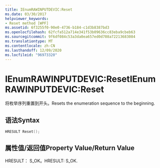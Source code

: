 ```yaml
---
title: IEnumRAWINPUTDEVIC:Reset
ms.date: 03/30/2017
helpviewer_keywords:
- Reset method [WPF]
ms.assetid: 6f3255f0-90e0-4736-b184-c1d3b8387bd3
ms.openlocfilehash: 62fcfa512a714e341f53b09636cc83eba9cbeb63
ms.sourcegitcommit: 9f6df084c53a3da0ea657ed0d708a72213683084
ms.translationtype: MT
ms.contentlocale: zh-CN
ms.lasthandoff: 12/09/2020
ms.locfileid: "96973320"
---
```

# <a name="ienumrawinputdevicreset"></a><span data-ttu-id="0352e-102">IEnumRAWINPUTDEVIC:Reset</span><span class="sxs-lookup"><span data-stu-id="0352e-102">IEnumRAWINPUTDEVIC:Reset</span></span>
<span data-ttu-id="0352e-103">将枚举序列重置到开头。</span><span class="sxs-lookup"><span data-stu-id="0352e-103">Resets the enumeration sequence to the beginning.</span></span>  
  
## <a name="syntax"></a><span data-ttu-id="0352e-104">语法</span><span class="sxs-lookup"><span data-stu-id="0352e-104">Syntax</span></span>  
  
```cpp  
HRESULT Reset();  
```  
  
## <a name="property-valuereturn-value"></a><span data-ttu-id="0352e-105">属性值/返回值</span><span class="sxs-lookup"><span data-stu-id="0352e-105">Property Value/Return Value</span></span>  
 <span data-ttu-id="0352e-106">HRESULT： S_OK。</span><span class="sxs-lookup"><span data-stu-id="0352e-106">HRESULT: S_OK.</span></span>
